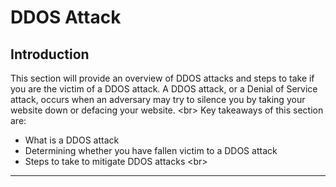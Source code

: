 # DDOS Attack

## Introduction

This section will provide an overview of DDOS attacks and steps to take if you are the victim of a DDOS attack. A DDOS attack, or a Denial of Service attack, occurs when an adversary may try to silence you by taking your website down or defacing your website.
&lt;br&gt;
Key takeaways of this section are:
- What is a DDOS attack
- Determining whether you have fallen victim to a DDOS attack
- Steps to take to mitigate DDOS attacks
&lt;br&gt;

***